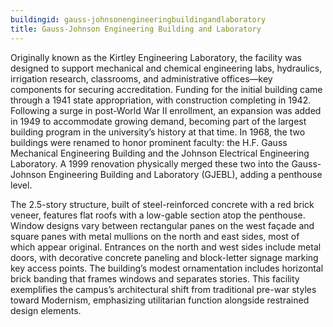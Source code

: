 ```yaml
---
buildingid: gauss-johnsonengineeringbuildingandlaboratory
title: Gauss-Johnson Engineering Building and Laboratory
---
```


Originally known as the Kirtley Engineering Laboratory, the facility was designed to support mechanical and chemical engineering labs, hydraulics, irrigation research, classrooms, and administrative offices—key components for securing accreditation. Funding for the initial building came through a 1941 state appropriation, with construction completing in 1942. Following a surge in post-World War II enrollment, an expansion was added in 1949 to accommodate growing demand, becoming part of the largest building program in the university’s history at that time. In 1968, the two buildings were renamed to honor prominent faculty: the H.F. Gauss Mechanical Engineering Building and the Johnson Electrical Engineering Laboratory. A 1999 renovation physically merged these two into the Gauss-Johnson Engineering Building and Laboratory (GJEBL), adding a penthouse level.

The 2.5-story structure, built of steel-reinforced concrete with a red brick veneer, features flat roofs with a low-gable section atop the penthouse. Window designs vary between rectangular panes on the west façade and square panes with metal mullions on the north and east sides, most of which appear original. Entrances on the north and west sides include metal doors, with decorative concrete paneling and block-letter signage marking key access points. The building’s modest ornamentation includes horizontal brick banding that frames windows and separates stories. This facility exemplifies the campus’s architectural shift from traditional pre-war styles toward Modernism, emphasizing utilitarian function alongside restrained design elements.
